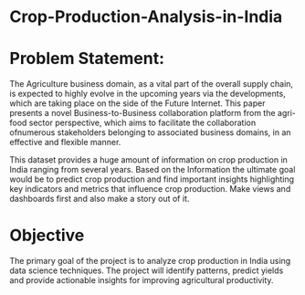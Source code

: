 # Crop-Production-Analysis-in-India

# Problem Statement:
 The Agriculture business domain, as a vital part of the overall supply chain, is expected to highly evolve in the upcoming years via the developments, which are
 taking place on the side of the Future Internet. This paper presents a novel Business-to-Business collaboration platform from the agri-food sector perspective, which aims to facilitate the collaboration ofnumerous stakeholders belonging to associated business domains, in an effective and flexible manner.
 
This dataset provides a huge amount of information on crop production in India ranging from several years. Based on the Information the ultimate goal would be to predict crop production and find important insights highlighting key indicators and metrics that influence crop production. Make views and dashboards first and also make a story out of it.

# Objective
The primary goal of the project is to analyze crop production in India using data science techniques. 
The project will identify patterns, predict yields and provide actionable insights for improving agricultural productivity.

